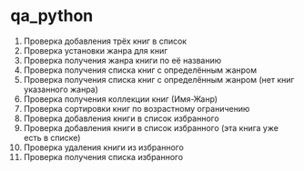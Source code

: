 # qa_python
1. Проверка добавления трёх книг в список
2. Проверка установки жанра для книг
3. Проверка получения жанра книги по её названию
4. Проверка получения списка книг с определённым жанром
5. Проверка получения списка книг с определённым жанром (нет книг указанного жанра)
6. Проверка получения коллекции книг (Имя-Жанр)
7. Проверка сортировки книг по возрастному ограничению
8. Проверка добавления книги в список избранного
9. Проверка добавления книги в список избранного (эта книга уже есть в списке)
10. Проверка удаления книги из избранного
11. Проверка получения списка избранного